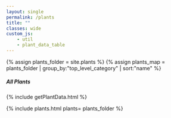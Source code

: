 ```yaml
---
layout: single
permalink: /plants
title: ""
classes: wide
custom_js:
    - util 
    - plant_data_table
---
```


{% assign plants_folder = site.plants %} 
{% assign plants_map = plants_folder | group_by:"top_level_category" | sort:"name" %}

<h5>All Plants</h5> 

<!-- populate plant_data var -->
{% include getPlantData.html %}
	
{% include plants.html 
	plants= plants_folder 
%}
